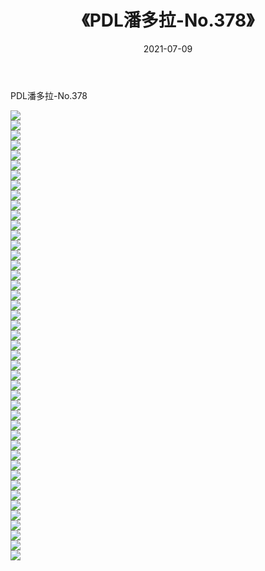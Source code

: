 ﻿---
layout: post
title:  《PDL潘多拉-No.378》
date:   2021-07-09
img: http://img.660000.xyz/Sharelink/网络美图/2021/PDL潘多拉-No.378/000.jpg
categories: [美女, 清纯, 唯美]
---

PDL潘多拉-No.378

  ![](http://img.660000.xyz/Sharelink/网络美图/2021/PDL潘多拉-No.378/001.jpg) <br> ![](http://img.660000.xyz/Sharelink/网络美图/2021/PDL潘多拉-No.378/002.jpg) <br> ![](http://img.660000.xyz/Sharelink/网络美图/2021/PDL潘多拉-No.378/003.jpg) <br> ![](http://img.660000.xyz/Sharelink/网络美图/2021/PDL潘多拉-No.378/004.jpg) <br> ![](http://img.660000.xyz/Sharelink/网络美图/2021/PDL潘多拉-No.378/005.jpg) <br> ![](http://img.660000.xyz/Sharelink/网络美图/2021/PDL潘多拉-No.378/006.jpg) <br> ![](http://img.660000.xyz/Sharelink/网络美图/2021/PDL潘多拉-No.378/007.jpg) <br> ![](http://img.660000.xyz/Sharelink/网络美图/2021/PDL潘多拉-No.378/008.jpg) <br> ![](http://img.660000.xyz/Sharelink/网络美图/2021/PDL潘多拉-No.378/009.jpg) <br> ![](http://img.660000.xyz/Sharelink/网络美图/2021/PDL潘多拉-No.378/010.jpg) <br> ![](http://img.660000.xyz/Sharelink/网络美图/2021/PDL潘多拉-No.378/011.jpg) <br> ![](http://img.660000.xyz/Sharelink/网络美图/2021/PDL潘多拉-No.378/012.jpg) <br> ![](http://img.660000.xyz/Sharelink/网络美图/2021/PDL潘多拉-No.378/013.jpg) <br> ![](http://img.660000.xyz/Sharelink/网络美图/2021/PDL潘多拉-No.378/014.jpg) <br> ![](http://img.660000.xyz/Sharelink/网络美图/2021/PDL潘多拉-No.378/015.jpg) <br> ![](http://img.660000.xyz/Sharelink/网络美图/2021/PDL潘多拉-No.378/016.jpg) <br> ![](http://img.660000.xyz/Sharelink/网络美图/2021/PDL潘多拉-No.378/017.jpg) <br> ![](http://img.660000.xyz/Sharelink/网络美图/2021/PDL潘多拉-No.378/018.jpg) <br> ![](http://img.660000.xyz/Sharelink/网络美图/2021/PDL潘多拉-No.378/019.jpg) <br> ![](http://img.660000.xyz/Sharelink/网络美图/2021/PDL潘多拉-No.378/020.jpg) <br> ![](http://img.660000.xyz/Sharelink/网络美图/2021/PDL潘多拉-No.378/021.jpg) <br> ![](http://img.660000.xyz/Sharelink/网络美图/2021/PDL潘多拉-No.378/022.jpg) <br> ![](http://img.660000.xyz/Sharelink/网络美图/2021/PDL潘多拉-No.378/023.jpg) <br> ![](http://img.660000.xyz/Sharelink/网络美图/2021/PDL潘多拉-No.378/024.jpg) <br> ![](http://img.660000.xyz/Sharelink/网络美图/2021/PDL潘多拉-No.378/025.jpg) <br> ![](http://img.660000.xyz/Sharelink/网络美图/2021/PDL潘多拉-No.378/026.jpg) <br> ![](http://img.660000.xyz/Sharelink/网络美图/2021/PDL潘多拉-No.378/027.jpg) <br> ![](http://img.660000.xyz/Sharelink/网络美图/2021/PDL潘多拉-No.378/028.jpg) <br> ![](http://img.660000.xyz/Sharelink/网络美图/2021/PDL潘多拉-No.378/029.jpg) <br> ![](http://img.660000.xyz/Sharelink/网络美图/2021/PDL潘多拉-No.378/030.jpg) <br> ![](http://img.660000.xyz/Sharelink/网络美图/2021/PDL潘多拉-No.378/031.jpg) <br> ![](http://img.660000.xyz/Sharelink/网络美图/2021/PDL潘多拉-No.378/032.jpg) <br> ![](http://img.660000.xyz/Sharelink/网络美图/2021/PDL潘多拉-No.378/033.jpg) <br> ![](http://img.660000.xyz/Sharelink/网络美图/2021/PDL潘多拉-No.378/034.jpg) <br> ![](http://img.660000.xyz/Sharelink/网络美图/2021/PDL潘多拉-No.378/035.jpg) <br> ![](http://img.660000.xyz/Sharelink/网络美图/2021/PDL潘多拉-No.378/036.jpg) <br> ![](http://img.660000.xyz/Sharelink/网络美图/2021/PDL潘多拉-No.378/037.jpg) <br> ![](http://img.660000.xyz/Sharelink/网络美图/2021/PDL潘多拉-No.378/038.jpg) <br> ![](http://img.660000.xyz/Sharelink/网络美图/2021/PDL潘多拉-No.378/039.jpg) <br> ![](http://img.660000.xyz/Sharelink/网络美图/2021/PDL潘多拉-No.378/040.jpg) <br> ![](http://img.660000.xyz/Sharelink/网络美图/2021/PDL潘多拉-No.378/041.jpg) <br> ![](http://img.660000.xyz/Sharelink/网络美图/2021/PDL潘多拉-No.378/042.jpg) <br> ![](http://img.660000.xyz/Sharelink/网络美图/2021/PDL潘多拉-No.378/043.jpg) <br> ![](http://img.660000.xyz/Sharelink/网络美图/2021/PDL潘多拉-No.378/044.jpg) <br> ![](http://img.660000.xyz/Sharelink/网络美图/2021/PDL潘多拉-No.378/045.jpg) <br>